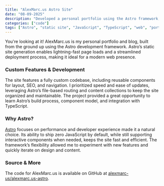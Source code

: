 ```yaml
---
title: "AlexMarc.us Astro Site"
date: "08-09-2025"
description: "Developed a personal portfolio using the Astro framework, focusing on speed, maintainability, and custom features."
categories: ["code"]
tags: ["Astro", "static site", "JavaScript", "TypeScript", "web", "portfolio"]
---
```


You're looking at it! AlexMarc.us is my personal portfolio and blog, built from the ground up using the Astro development framework. Astro’s static site generation enables lightning-fast page loads and a streamlined deployment process, making it ideal for a modern web presence.

### Custom Features & Development

The site features a fully custom codebase, including reusable components for layout, SEO, and navigation. I prioritized speed and ease of updates, leveraging Astro’s file-based routing and content collections to keep the site organized and maintainable. The project provided a great opportunity to learn Astro’s build process, component model, and integration with TypeScript.

### Why Astro?

[Astro](https://astro.build/) focuses on performance and developer experience made it a natural choice. Its ability to ship zero JavaScript by default, while still supporting interactive components when needed, keeps the site fast and efficient. The framework’s flexibility allowed me to experiment with new features and quickly iterate on design and content.

### Source & More

The code for AlexMarc.us is available on GitHub at [alexmarc-us/alexmarc.us-astro](https://github.com/alexmarc-us/alexmarc.us-astro).
